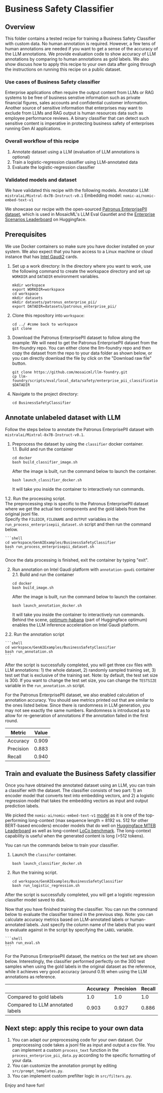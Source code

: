 # Business Safety Classifier

## Overview
This folder contains a tested recipe for training a Business Safety Classifier with custom data. No human annotation is required. However, a few tens of human annotations are needed if you want to get a sense of the accuracy of the LLM annotations. We provide evaluation code to show accuracy of LLM annotations by comparing to human annotations as gold labels. We also show discuss how to apply this recipe to your own data after going through the instructions on running this recipe on a public dataset.

### Use cases of Business Safety classifier
Enterprise applications often require the output content from LLMs or RAG systems to be free of business senstive information such as private financial figures, sales accounts and confidential customer information. Another source of sensitive information that enterprises may want to exclude from LLMs and RAG output is human resources data such as employee performance reviews. A binary classifier that can detect such sensitive content is imperative in protecting business safety of enterprises running Gen AI applications.

### Overall workflow of this recipe
1. Annotate dataset using a LLM (evaluation of LLM annotations is optional)
2. Train a logistic-regression classifier using LLM-annotated data
3. Evaluate the logistic-regression classifier

### Validated models and dataset
We have validated this recipe with the following models.
Annotator LLM: ```mistralai/Mixtral-8x7B-Instruct-v0.1```
Embedding model: ```nomic-ai/nomic-embed-text-v1```

We showcase our recipe with the open-sourced [Patronus EnterprisePII dataset](https://www.patronus.ai/announcements/patronus-ai-launches-enterprisepii-the-industrys-first-llm-dataset-for-detecting-business-sensitive-information), which is used in MosaicML's LLM Eval Gauntlet and the [Enterprise Scenarios Leaderboard](https://huggingface.co/blog/leaderboard-patronus) on Huggingface.

## Prerequisites
We use Docker containers so make sure you have docker installed on your system. We also expect that you have access to a Linux machine or cloud instance that has [Intel Gaudi2](https://habana.ai/products/gaudi2/) cards.

1. Set up a work directory:
In the directory where you want to work, use the following command to create the workspace directory and set up `WORKDIR` and `DATADIR` environment variables.
    ```shell
    mkdir workspace
    export WORKDIR=workspace
    cd workspace
    mkdir datasets
    mkdir datasets/patronus_enterprise_pii/
    export DATADIR=datasets/patronus_enterprise_pii/
    ```

2. Clone this repository into `workspace`:

    ```shell
    cd ../ #come back to workspace
    git clone  
    ```


3. Download the Patronus EnterprisePII dataset to follow along the example:
We will need to get the Patronus EnterprisePII dataset from the llm-foundry repo. You can either clone the llm-foundry repo and then copy the dataset from the repo to your data folder as shown below, or you can directly download the file by click on the "Download raw file" button.

    ```shell
    git clone https://github.com/mosaicml/llm-foundry.git
    cp llm-foundry/scripts/eval/local_data/safety/enterprise_pii_classification.jsonl $DATADIR
    ```

4. Navigate to the project directory:

    ```shell
    cd BusinessSafetyClassifier
    ```

## Annotate unlabeled dataset with LLM
 Follow the steps below to annotate the Patronus EnterprisePII dataset with `mistralai/Mixtral-8x7B-Instruct-v0.1`. 

1. Preprocess the dataset by using the `classifier` docker container. </br>
1.1. Build and run the container
    ```shell
    cd docker
    bash build_classifier_image.sh
    ```
    After the image is built, run the command below to launch the container.
    ```shell
    bash launch_classifier_docker.sh
    ```
    It will take you inside the container to interactively run commands.

1.2. Run the processing script. </br>
The preprocessing step is specific to the Patronus EnterprisePII dataset where we get the actual text components and the gold labels from the original jsonl file. </br>
Specify the `FILEDIR`, `FILENAME` and `OUTPUT` variables in the `run_process_enterprisepii_dataset.sh` script and then run the command below.

    ```shell
    cd workspace/GenAIExamples/BusinessSafetyClassifier
    bash run_process_enterprisepii_dataset.sh
    ```
Once the data processing is finished, exit the container by typing "exit".

2. Run annotation on Intel Gaudi platform with `annotation-gaudi` container </br>
2.1. Build and run the container
    ```shell
    cd docker
    bash build_image.sh
    ```
    After the image is built, run the command below to launch the container.
    ```shell
    bash launch_annotation_docker.sh
    ```
    It will take you inside the container to interactively run commands. Behind the scene, [optimum-habana](https://github.com/huggingface/optimum-habana/tree/main) (part of Huggingface optimum) enables the LLM inference acceleration on Intel Gaudi platform.

2.2. Run the annotation script

    ```shell
    cd workspace/GenAIExamples/BusinessSafetyClassifier
    bash run_annotation.sh
    ```
After the script is successfully completed, you will get three csv files with LLM annotations: 1) the whole dataset, 2) randomly sampled training set, 3) test set that is exclusive of the training set. Note: by default, the test set size is 300. If you want to change the test set size, you can change the `TESTSIZE` variable in the `run_annotation.sh` script.

For the Patronus EnterprisePII dataset, we also enabled calculation of annotation accuracy. You should see metrics printed out that are similar to the ones listed below. Since there is randomness in LLM generation, you may not see exactly the same numbers. Randomness is introduced as to allow for re-generation of annotations if the annotation failed in the first round.


| Metric    | Value |
|-----------|-------|
| Accuracy  | 0.909 |
| Precision | 0.883 |
| Recall    | 0.940 |



## Train and evaluate the Business Safety classifier
Once you have obtained the annotated dataset using an LLM, you can train a classifier with the dataset. The classifier consists of two part: 1) an encoder model that converts text into embedding vectors, and 2) a logistic regression model that takes the embedding vectors as input and output prediction labels.

We picked the `nomic-ai/nomic-embed-text-v1` [model](https://blog.nomic.ai/posts/nomic-embed-text-v1) as it is one of the top-performing long-context (max sequence length = 8192 vs. 512 for other BERT-based encoders) encoder models that do well on [Huggingface MTEB Leaderboard](https://huggingface.co/spaces/mteb/leaderboard) as well as long-context [LoCo benchmark](https://hazyresearch.stanford.edu/blog/2024-01-11-m2-bert-retrieval). The long-context capability is useful when the generated content is long (>512 tokens).

You can run the commands below to train your classifier.
1. Launch the `classifer` container.
    ```shell
    bash launch_classifier_docker.sh
    ```
2. Run the training script.
    ```shell
    cd workspace/GenAIExamples/BusinessSafetyClassifier
    bash run_logistic_regression.sh
    ```
After the script is successfully completed, you will get a logistic regression classifier model saved to disk.


Now that you have finished training the classifier. You can run the command below to evaluate the classifier trained in the previous step. Note: you can calculate accuracy metrics based on LLM-annotated labels or human-annotated labels. Just specify the column name of the labels that you want to evaluate against in the script by specifying the `LABEL` variable.

    ```shell
    bash run_eval.sh
    ```

For the Patronus EnterprisePII dataset, the metrics on the test set are shown below. Interestingly, the classifier performed perfectly on the 300 test samples when using the gold labels in the original dataset as the reference, while it achieves very good accuracy (around 0.9) when using the LLM annotations as reference.

| |Accuracy|Precision|Recall|
|--|-------|---------|------|
|Compared to gold labels|1.0|1.0|1.0|
|Compared to LLM annotated labels|0.903|0.927|0.886|


## Next step: apply this recipe to your own data
1. You can adapt our preprocessing code for your own dataset. Our preprocessing code takes a jsonl file as input and output a csv file. You can implement a custom `process_text` function in the `process_enterprise_pii_data.py` according to the specific formatting of your data.
2. You can customize the annotation prompt by editing `src/prompt_templates.py`. 
3. You can implement custom prefilter logic in `src/filters.py`. 

Enjoy and have fun!